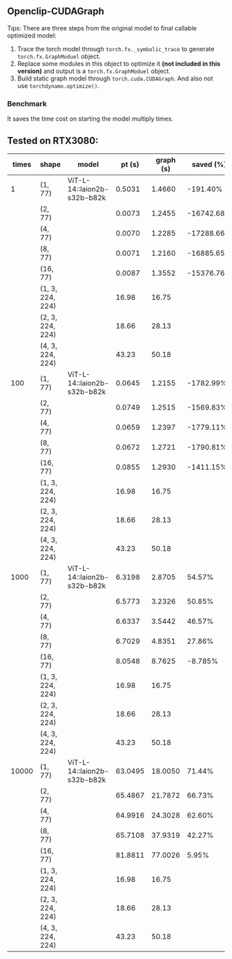 ## Openclip-CUDAGraph
Tips: There are three steps from the original model to final callable optimized model:
1. Trace the torch model through `torch.fx._symbolic_trace` to generate `torch.fx.GraphModuel` object.
2. Replace some modules in this object to optimize it **(not included in this version)** and output is a `torch.fx.GraphModuel` object.
3. Build static graph model through `torch.cuda.CUDAGraph`.
And also not use `torchdynamo.optimize()`.

### Benchmark

It saves the time cost on starting the model multiply times.

Tested on RTX3080:
---------------------------------------------------------------------------------
times   |shape     | model                      | pt (s)   | graph (s)| saved (%)
--------|----------|----------------------------|----------|----------|----------
|1      |(1, 77)   |ViT-L-14::laion2b-s32b-b82k |0.5031    |1.4660    |-191.40%
|       |(2, 77)   |                            |0.0073    |1.2455    |-16742.68%
|       |(4, 77)   |                            |0.0070    |1.2285    |-17288.66%
|       |(8, 77)   |                            |0.0071    |1.2160    |-16885.65%
|       |(16, 77)  |                            |0.0087    |1.3552    |-15376.76%
|       |(1, 3, 224, 224)|                      |16.98     |16.75     |
|       |(2, 3, 224, 224)|                      |18.66     |28.13     |
|       |(4, 3, 224, 224)|                      |43.23     |50.18     |
|100    |(1, 77)   |ViT-L-14::laion2b-s32b-b82k |0.0645    |1.2155    |-1782.99%
|       |(2, 77)   |                            |0.0749    |1.2515    |-1569.83%
|       |(4, 77)   |                            |0.0659    |1.2397    |-1779.11%
|       |(8, 77)   |                            |0.0672    |1.2721    |-1790.81%
|       |(16, 77)  |                            |0.0855    |1.2930    |-1411.15%
|       |(1, 3, 224, 224)|                      |16.98     |16.75     |
|       |(2, 3, 224, 224)|                      |18.66     |28.13     |
|       |(4, 3, 224, 224)|                      |43.23     |50.18     |
|1000   |(1, 77)   |ViT-L-14::laion2b-s32b-b82k |6.3198    |2.8705    |54.57%
|       |(2, 77)   |                            |6.5773    |3.2326    |50.85%
|       |(4, 77)   |                            |6.6337    |3.5442    |46.57%
|       |(8, 77)   |                            |6.7029    |4.8351    |27.86%
|       |(16, 77)  |                            |8.0548    |8.7625    |-8.785%
|       |(1, 3, 224, 224)|                      |16.98     |16.75     |
|       |(2, 3, 224, 224)|                      |18.66     |28.13     |
|       |(4, 3, 224, 224)|                      |43.23     |50.18     |
|10000  |(1, 77)   |ViT-L-14::laion2b-s32b-b82k |63.0495   |18.0050   |71.44%
|       |(2, 77)   |                            |65.4867   |21.7872   |66.73%
|       |(4, 77)   |                            |64.9916   |24.3028   |62.60%
|       |(8, 77)   |                            |65.7108   |37.9319   |42.27%
|       |(16, 77)  |                            |81.8811   |77.0026   |5.95%
|       |(1, 3, 224, 224)|                      |16.98     |16.75     |
|       |(2, 3, 224, 224)|                      |18.66     |28.13     |
|       |(4, 3, 224, 224)|                      |43.23     |50.18     |

